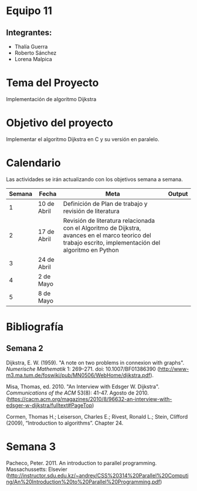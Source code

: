 # Equipo 11

## Integrantes:

- Thalía Guerra
- Roberto Sánchez
- Lorena Malpica

# Tema del Proyecto
Implementación de algoritmo Dijkstra

# Objetivo del proyecto
Implementar el algoritmo Dijkstra en C y su versión en paralelo.

# Calendario

Las actividades se irán actualizando con los objetivos semana a semana.

| Semana | Fecha      | Meta                                                                       | Output                                                              |
|--------|------------|----------------------------------------------------------------------------|---------------------------------------------------------------------|
| 1 | 10 de Abril|Definición de Plan de trabajo y revisión de literatura||
| 2 | 17 de Abril|Revisión de literatura relacionada con el Algoritmo de Dijkstra, avances en el marco teorico del trabajo escrito, implementación del algoritmo en Python||
| 3 | 24 de Abril|||
| 4 |  2 de Mayo |||
| 5 |  8 de Mayo |||


# Bibliografía

## Semana 2

Dijkstra, E. W. (1959). "A note on two problems in connexion with graphs". *Numerische Mathematik* 1: 269–271. doi: 10.1007/BF01386390 (http://www-m3.ma.tum.de/foswiki/pub/MN0506/WebHome/dijkstra.pdf).

Misa, Thomas, ed. 2010. "An Interview with Edsger W. Dijkstra". *Communications of the ACM* 53(8): 41-47. Agosto de 2010. (https://cacm.acm.org/magazines/2010/8/96632-an-interview-with-edsger-w-dijkstra/fulltext#PageTop)

Cormen, Thomas H.; Leiserson, Charles E.; Rivest, Ronald L.; Stein, Clifford (2009), “Introduction to algorithms”. Chapter 24.

# Semana 3
Pacheco, Peter. 2011. An introduction to parallel programming. Massachussetts: Elsevier (http://instructor.sdu.edu.kz/~andrey/CSS%20314%20Parallel%20Computing/An%20Introduction%20to%20Parallel%20Programming.pdf)
